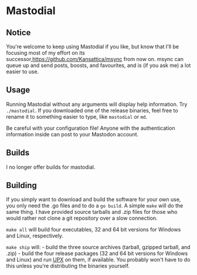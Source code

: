# Mastodial

## Notice
You're welcome to keep using Mastodial if you like, but know that I'll be focusing most of my effort on its successor,<https://github.com/Kansattica/msync> from now on. msync can queue up and send posts, boosts, and favourites, and is (if you ask me) a lot easier to use.

## Usage

Running Mastodial without any arguments will display help information. Try `./mastodial`. If you downloaded one of the release binaries, feel free to rename it to something easier to type, like `mastodial` or `md`.

Be careful with your configuration file! Anyone with the authentication information inside can post to your Mastodon account.

## Builds
I no longer offer builds for mastodial.

## Building

If you simply want to download and build the software for your own use, you only need the .go files and to do a `go build`. A simple `make` will do the same thing. I have provided source tarballs and .zip files for those who would rather not clone a git repository over a slow connection.

`make all` will build four executables, 32 and 64 bit versions for Windows and Linux, respectively.

`make ship` will:
	- build the three source archives (tarball, gzipped tarball, and .zip)
	- build the four release packages (32 and 64 bit versions for Windows and Linux) and run [UPX](https://github.com/upx/upx) on them, if available. You probably won't have to do this unless you're distributing the binaries yourself.
